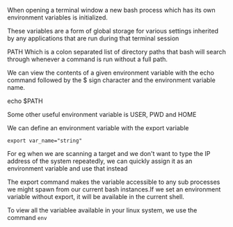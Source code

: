 
When opening a  terminal window a new bash process which has its own environment variables is initialized.

These variables are a form of global storage for various settings inherited by any applications that are run during that terminal session


PATH  Which is a colon separated list of directory paths that bash will search through whenever a command is run without a full path.

We can view the contents of a given environment variable with the echo command followed by the $ sign character and the environment variable name.

echo $PATH

Some other useful environment variable is USER, PWD and HOME

We can define an environment variable with the export variable

`export var_name="string"`

For eg when we are scanning a target and we don't want to type the IP address of the system repeatedly, we can quickly assign it as an environment variable and use that instead

The export command makes the variable accessible to any sub processes we might spawn from our current bash instances.If we set an environment variable without export, it will be available in the current shell.

To view all the variablee available in your linux system, we use the command `env`

